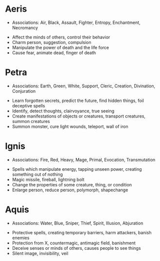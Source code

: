 # Aeris
* Associations: Air, Black, Assault, Fighter, Entropy, Enchantment, Necromancy

- Affect the minds of others, control their behavior
- Charm person, suggestion, compulsion
- Manipulate the power of death and the life force
- Cause fear, animate dead, finger of death

# Petra
* Associations: Earth, Green, White, Support, Cleric, Creation, Divination, Conjuration

- Learn forgotten secrets, predict the future, find hidden things, foil deceptive spells
- Identify, detect thoughts, clairvoyance, true seeing
- Create manifestations of objects or creatures, transport creatures, summon creatures
- Summon monster, cure light wounds, teleport, wall of iron

# Ignis
* Associations: Fire, Red, Heavy, Mage, Primal, Evocation, Transmutation

- Spells which manipulate energy, tapping unseen power, creating something out of nothing
- Magic missile, fireball, lightning bolt
- Change the properties of some creature, thing, or condition
- Enlarge person, reduce person, polymorph, shapechange

# Aquis
* Associations: Water, Blue, Sniper, Thief, Spirit, Illusion, Abjuration

- Protective spells, creating temporary barriers, harm attackers, banish enemies
- Protection from X, countermagic, antimagic field, banishment
- Deceive senses or minds of others, causes people to see things
- Silent image, invisibility, veil
